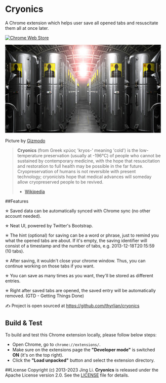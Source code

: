 # Cryonics

A Chrome extension which helps user save all opened tabs and resuscitate them all at once later.

[![Chrome Web Store](https://img.shields.io/badge/Chrome%20Web%20Store-Download-brightgreen.svg)](https://chrome.google.com/webstore/detail/cryonics/hkombacagedhkddahffppknpaiocgeap)

<img src="https://github.com/thyrlian/cryonics/blob/master/Cryonics.jpg">

Picture by [Gizmodo](http://io9.gizmodo.com/5977640/23-year-old-kim-suozzi-undergoes-cryonic-preservation-after-successful-fundraising-campaign)

> **Cryonics** (from Greek κρύος 'kryos-' meaning 'cold') is the low-temperature preservation (usually at -196°C) of people who cannot be sustained by contemporary medicine, with the hope that resuscitation and restoration to full health may be possible in the far future. Cryopreservation of humans is not reversible with present technology; cryonicists hope that medical advances will someday allow cryopreserved people to be revived.
> - [Wikipedia](https://en.wikipedia.org/wiki/Cryonics)

##Features

 ✭ Saved data can be automatically synced with Chrome sync (no other account needed).

 ✭ Neat UI, powered by Twitter's Bootstrap.

 ✭ The hint (optional) for saving can be a word or phrase, just to remind you what the opened tabs are about.  If it's empty, the saving identifier will consist of a timestamp and the number of tabs, e.g. 2013-12-18T20:15:59 (10 tabs).

 ✭ After saving, it wouldn't close your chrome window.  Thus, you can continue working on those tabs if you want.

 ✭ You can save as many times as you want, they'll be stored as different entries.

 ✭ Right after saved tabs are opened, the saved entry will be automatically removed. (GTD - Getting Things Done)

 ✍ Project is open sourced at https://github.com/thyrlian/cryonics

## Build & Test

To build and test this Chrome extension locally, please follow below steps:

* Open Chrome, go to `chrome://extensions/`.
* Make sure on the extensions page the **"Developer mode"** is switched **ON** (it's on the top right).
* Click the **"Load unpacked"** button and select the extension directory.

##License
Copyright (c) 2013-2023 Jing Li. **Cryonics** is released under the Apache License version 2.0. See the [LICENSE](https://github.com/thyrlian/cryonics/blob/master/LICENSE) file for details.
